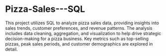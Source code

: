 # Pizza-Sales---SQL
This project utilizes SQL to analyze pizza sales data, providing insights into sales trends, customer preferences, and revenue patterns. The analysis includes data cleaning, aggregation, and visualization to help drive strategic decision-making for a pizza business. Key metrics such as top-selling pizzas, peak sales periods, and customer demographics are explored in detail.

